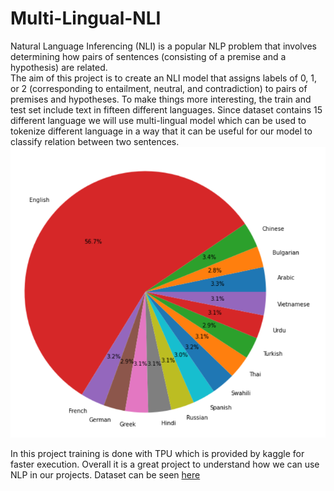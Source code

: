 # Multi-Lingual-NLI
Natural Language Inferencing (NLI) is a popular NLP problem that involves determining how pairs of sentences (consisting of a premise and a hypothesis) are related.  
The aim of this project is to create an NLI model that assigns labels of 0, 1, or 2 (corresponding to entailment, neutral, and contradiction) to pairs of premises and hypotheses.
To make things more interesting, the train and test set include text in fifteen different languages.
Since dataset contains 15 different language we will use multi-lingual model which can be used to tokenize different language in a way that it can be useful for our model to classify
relation between two sentences.
<img src="Language_Distribution.png">








In this project training is done with TPU which is provided by kaggle for faster execution. Overall it is a great project to understand how we can use NLP in our projects.
Dataset can be seen [here](https://www.kaggle.com/c/contradictory-my-dear-watson/data)
